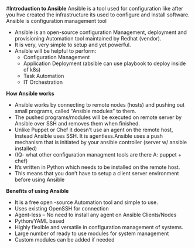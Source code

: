 #**Introduction to Ansible**
Ansible is a tool used for configuration like after you hve created the infrastructure its used to configure and install software. 
Ansible is configuration management tool 

- Ansible is an open-source configuration Management,
deployment and provisioning Automation tool maintained by Redhat (vendor).
- It is very, very simple to setup and yet powerful.
- Ansible will be helpful to perform:
    - Configuration Management
    - Application Deployment (absible can use playbook to deploy inside of k8s)
    - Task Automation
    - IT Orchestration

**How Ansible works**
  - Ansible works by connecting to remote nodes (hosts) and pushing out small programs, called “Ansible
    modules” to them.
  - The pushed programs/modules will be executed on remote server by Ansible over SSH and removes them
    when finished.
  - Unlike Puppet or Chef it doesn’t use an agent on the remote host, Instead Ansible uses SSH. It is agentless.Ansible uses a push mechanism that is initiated by your ansible controller (server w/ ansible installed)
  - (IQ- what other configuration managment tools are there A: puppet + chef)
  - It’s written in Python which needs to be installed on the remote host.
  - This means that you don’t have to setup a client server environment before using Ansible

**Benefits of using Ansible**
 - It is a free open -source Automation tool and simple to use.
 - Uses existing OpenSSH for connection
 - Agent-less – No need to install any agent on Ansible Clients/Nodes
 - Python/YAML based
 - Highly flexible and versatile in configuration management of systems.
 - Large number of ready to use modules for system management
 - Custom modules can be added if needed

